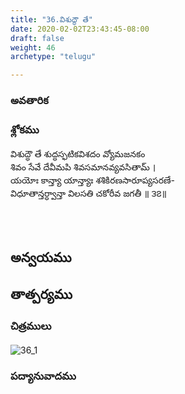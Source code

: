 ```yaml
---
title: "36.విశుద్ధౌ తే"
date: 2020-02-02T23:43:45-08:00
draft: false
weight: 46
archetype: "telugu"

---
```


### అవతారిక


### శ్లోకము

విశుద్ధౌ తే శుద్ధస్ఫటికవిశదం వ్యోమజనకం
<br/>శివం సేవే దేవీమపి శివసమానవ్యవసితామ్ ।
<br/>యయోః కాన్త్యా యాన్త్యాః శశికిరణసారూప్యసరణే-
<br/>విధూతాన్తర్ధ్వాన్తా విలసతి చకోరీవ జగతీ ॥ ౩౭॥
<br/>

<br/><br/>

## అన్వయము 


## తాత్పర్యము 

### చిత్రములు 

![36_1](/images/sl/manual/SL_V36.jpg)

### పద్యానువాదము
